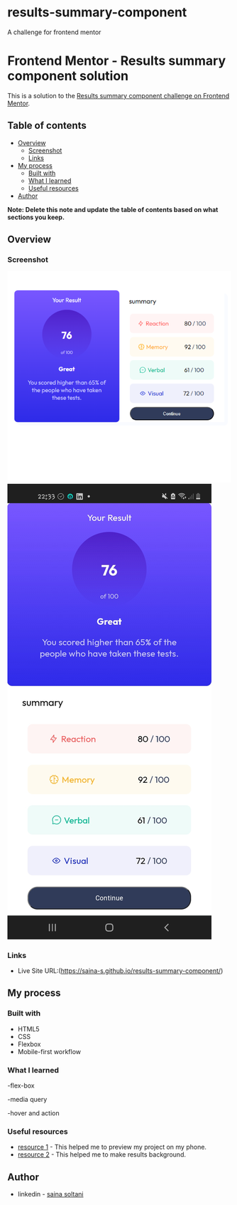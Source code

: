 # results-summary-component
A challenge for frontend mentor
# Frontend Mentor - Results summary component solution

This is a solution to the [Results summary component challenge on Frontend Mentor](https://www.frontendmentor.io/challenges/results-summary-component-CE_K6s0maV).  

## Table of contents

- [Overview](#overview)
  - [Screenshot](#screenshot)
  - [Links](#links)
- [My process](#my-process)
  - [Built with](#built-with)
  - [What I learned](#what-i-learned)
  - [Useful resources](#useful-resources)
- [Author](#author)


**Note: Delete this note and update the table of contents based on what sections you keep.**

## Overview


### Screenshot

![](assets/images/screenshot1.png)
![](assets/images/Screenshot2.jpg)


### Links

- Live Site URL:(https://saina-s.github.io/results-summary-component/)

## My process

### Built with

- HTML5
- CSS 
- Flexbox
- Mobile-first workflow




### What I learned
 -flex-box

 -media query

 -hover and action


### Useful resources

- [resource 1](https://unclebigbay.com/5-steps-to-live-preview-your-web-project-on-mobile-devices) - This helped me to preview my project on my phone.
- [resource 2](https://www.w3schools.com/cssref/func_linear-gradient.php) - This helped me to make results background.


## Author

- linkedin - [saina soltani](https://www.linkedin.com/in/saina-soltani-a9273a1b5/?originalSubdomain=ir)







